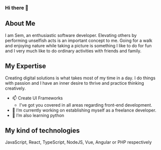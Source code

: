 ### Hi there 👋

<!--
**semosem/semosem** is a ✨ _special_ ✨ repository because its `README.md` (this file) appears on your GitHub profile.

Here are some ideas to get you started:


- 💬 Ask me about ...
- 📫 How to reach me: ...
- 😄 Pronouns: ...

-->
## About Me

I am Sem, an enthusiastic software developer. Elevating others by performing unselfish acts is an important concept to me. 
Going for a walk and enjoying nature while taking a picture is something I like to do for fun and I very much like to do ordinary activities with friends and family. 

## My Expertise

Creating digital solutions is what takes most of my time in a day. I do things with passion and I have an inner desire to thrive and practice thinking creatively.

- 📫 Create UI Frameworks
  -  I've got you covered in all areas regarding front-end development.
- 🔭 I’m currently working on establishing myself as a freelance developer. 
- 🌱 I’m also learning python


## My kind of technologies

JavaScript, React, TypeScript, NodeJS,  Vue, Angular or PHP respectively
